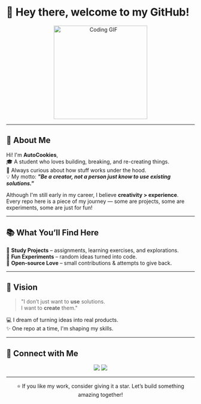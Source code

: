 # 👋 Hey there, welcome to my GitHub!  

<p align="center">
  <img src="https://tenor.com/bxehMuWvb9n.gif" width="250" alt="Coding GIF">
</p>

---

## 🚀 About Me  

Hi! I'm **AutoCookies**,  
🎓 A student who loves building, breaking, and re-creating things.  
🌱 Always curious about how stuff works under the hood.  
💡 My motto: **_"Be a creator, not a person just know to use existing solutions."_**

Although I'm still early in my career, I believe **creativity > experience**.  
Every repo here is a piece of my journey — some are projects, some are experiments, some are just for fun!  

---

## 📚 What You’ll Find Here  

🔹 **Study Projects** – assignments, learning exercises, and explorations.  
🔹 **Fun Experiments** – random ideas turned into code.  
🔹 **Open-source Love** – small contributions & attempts to give back.  

---

## 🎯 Vision  

> "I don’t just want to **use** solutions.  
> I want to **create** them."  

💻 I dream of turning ideas into real products.  
✨ One repo at a time, I'm shaping my skills.  

---

## 🔗 Connect with Me  

<p align="center">
  <a href="https://www.linkedin.com/in/quan-van-15a5b3248/" target="_blank"><img src="https://img.shields.io/badge/-LinkedIn-blue?logo=linkedin&logoColor=white"></a>
  <a href="vanhaminhquan2406@gmail.com"><img src="https://img.shields.io/badge/-Email-red?logo=gmail&logoColor=white"></a>
</p>

---

<p align="center">
  ⭐️ If you like my work, consider giving it a star. Let’s build something amazing together!
</p>
